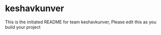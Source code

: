 # keshavkunver
This is the initiated README for team keshavkunver, Please edit this as you build your project
